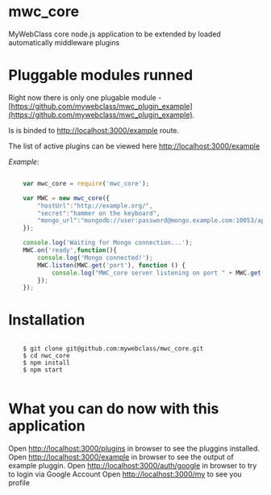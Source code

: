 mwc_core
========

MyWebClass core node.js application to be extended by loaded automatically middleware plugins

Pluggable modules runned
=======

Right now there is only one plugable module - [https://github.com/mywebclass/mwc_plugin_example](https://github.com/mywebclass/mwc_plugin_example).

Is is binded to [http://localhost:3000/example](http://localhost:3000/example) route.

The list of active plugins can be viewed here [http://localhost:3000/example](http://localhost:3000/example)

*Example*:

```javascript

    var mwc_core = require('mwc_core');

    var MWC = new mwc_core({
        "hostUrl":"http://example.org/",
        "secret":"hammer on the keyboard",
        "mongo_url":"mongodb://user:password@mongo.example.com:10053/app111"
    });

    console.log('Waiting for Mongo connection...');
    MWC.on('ready',function(){
        console.log('Mongo connected!');
        MWC.listen(MWC.get('port'), function () {
            console.log("MWC_core server listening on port " + MWC.get('port'));
        });
    });


```

Installation
=======

```

    $ git clone git@github.com:mywebclass/mwc_core.git
    $ cd nwc_core
    $ npm install
    $ npm start


````
What you can do now with this application
=======
Open [http://localhost:3000/plugins](http://localhost:3000/plugins) in browser to see the pluggins installed.
Open [http://localhost:3000/example](http://localhost:3000/example) in browser to see the output of example pluggin.
Open [http://localhost:3000/auth/google](http://localhost:3000/auth/google) in browser to try to login via Google Account
Open [http://localhost:3000/my](http://localhost:3000/my) to see you profile